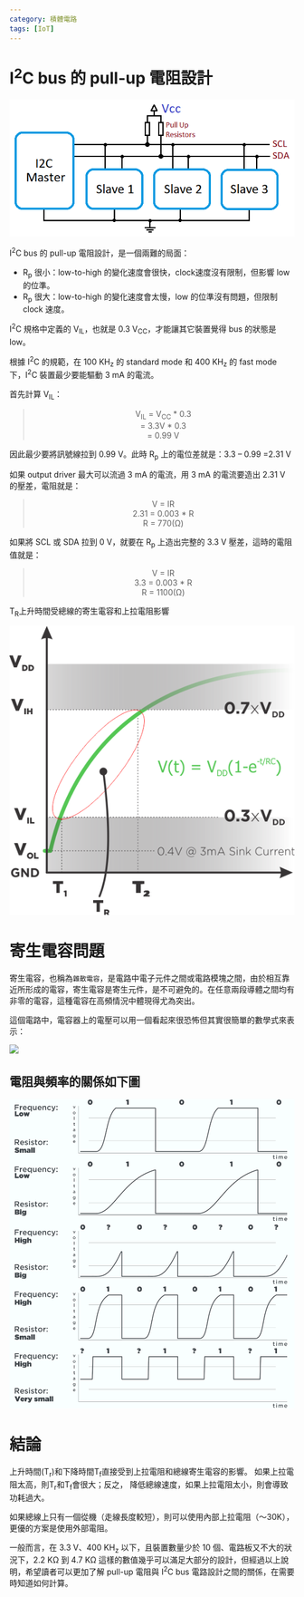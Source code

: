 ```yaml
---
category: 積體電路 
tags: [IoT]
---
```


# I<sup>2</sup>C bus 的 pull-up 電阻設計

![Alt i2C](../assets/img/i2c/i2cpr.png)

I<sup>2</sup>C bus 的 pull-up 電阻設計，是一個兩難的局面：

 - R<sub>p</sub> 很小：low-to-high 的變化速度會很快，clock速度沒有限制，但影響 low 的位準。
 - R<sub>p</sub> 很大：low-to-high 的變化速度會太慢，low 的位準沒有問題，但限制 clock 速度。


I<sup>2</sup>C 規格中定義的 V<sub>IL</sub>，也就是 0.3 V<sub>CC</sub>，才能讓其它裝置覺得 bus 的狀態是 low。

根據 I<sup>2</sup>C 的規範，在 100 KH<sub>z</sub> 的 standard mode 和 400 KH<sub>z</sub> 的 fast mode 下，I<sup>2</sup>C 裝置最少要能驅動 3 mA 的電流。

首先計算 V<sub>IL</sub>：

 > <center>V<sub>IL</sub> = V<sub>CC</sub> * 0.3 </center>
 > <center>= 3.3V * 0.3</center>
 > <center>= 0.99 V</center>

因此最少要將訊號線拉到 0.99 V。此時 R<sub>p</sub> 上的電位差就是：3.3 – 0.99 =2.31 V

如果 output driver 最大可以流過 3 mA 的電流，用 3 mA 的電流要造出 2.31 V 的壓差，電阻就是：

 > <center>V = IR</center>
 > <center>2.31 = 0.003 * R</center>
 > <center>R = 770(Ω)</center>

如果將 SCL 或 SDA 拉到 0 V，就要在 R<sub>p</sub> 上造出完整的 3.3 V 壓差，這時的電阻值就是：

 > <center>V = IR</center>
 > <center>3.3 = 0.003 * R</center>
 > <center>R = 1100(Ω)</center>

T<sub>R</sub>上升時間受總線的寄生電容和上拉電阻影響

![Alt i2C](../assets/img/i2c/i2c.png)

# 寄生電容問題

寄生電容，也稱為`雜散電容`，是電路中電子元件之間或電路模塊之間，由於相互靠近所形成的電容，寄生電容是寄生元件，是不可避免的。在任意兩段導體之間均有非零的電容，這種電容在高頻情況中體現得尤為突出。

這個電路中，電容器上的電壓可以用一個看起來很恐怖但其實很簡單的數學式來表示：

 ![](https://latex.codecogs.com/svg.latex?\Large&space;V_{(t)}=V_{cc}\times(1-e^{\frac{-t}{RC}}))

## 電阻與頻率的關係如下圖

![Alt i2C_RC](../assets/img/i2c/fRcgx.png)

# 結論

上升時間(T<sub>r</sub>)和下降時間T<sub>f</sub>直接受到上拉電阻和總線寄生電容的影響。 如果上拉電阻太高，則T<sub>r</sub>和T<sub>f</sub>會很大；反之， 降低總線速度，如果上拉電阻太小，則會導致功耗過大。

如果總線上只有一個從機（走線長度較短），則可以使用內部上拉電阻（〜30K），更優的方案是使用外部電阻。

一般而言，在 3.3 V、400 KH<sub>z</sub> 以下，且裝置數量少於 10 個、電路板又不大的狀況下，2.2 KΩ 到 4.7 KΩ 這樣的數值幾乎可以滿足大部分的設計，但經過以上說明，希望讀者可以更加了解 pull-up 電阻與 I<sup>2</sup>C bus 電路設計之間的關係，在需要時知道如何計算。